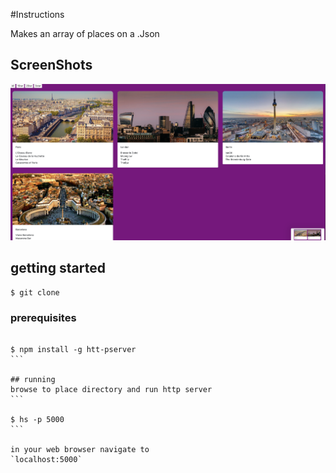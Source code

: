 #Instructions

Makes an array of places on a .Json

## ScreenShots
![alt-text][img]

[img]: https://raw.githubusercontent.com/Dannyboy85/places/master/img/places.jpg "my favorite places screenshots"

## getting started
```
$ git clone 

```

### prerequisites
````

$ npm install -g htt-pserver
```

## running
browse to place directory and run http server
```

$ hs -p 5000
```

in your web browser navigate to 
`localhost:5000`
